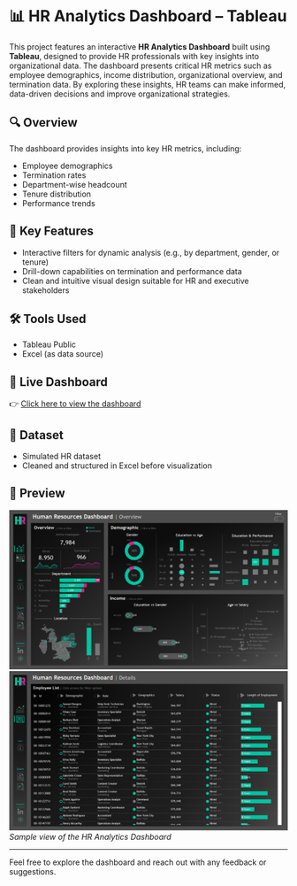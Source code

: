 # 📊 HR Analytics Dashboard – Tableau

This project features an interactive **HR Analytics Dashboard** built using **Tableau**, designed to provide HR professionals with key insights into organizational data. The dashboard presents critical HR metrics such as employee demographics, income distribution, organizational overview, and termination data. By exploring these insights, HR teams can make informed, data-driven decisions and improve organizational strategies.

## 🔍 Overview

The dashboard provides insights into key HR metrics, including:
- Employee demographics
- Termination rates
- Department-wise headcount
- Tenure distribution
- Performance trends

## 📌 Key Features

- Interactive filters for dynamic analysis (e.g., by department, gender, or tenure)
- Drill-down capabilities on termination and performance data
- Clean and intuitive visual design suitable for HR and executive stakeholders

## 🛠 Tools Used

- Tableau Public
- Excel (as data source)

## 🔗 Live Dashboard

👉 [Click here to view the dashboard](https://public.tableau.com/views/HRDashboard_Dark/HRSummary?:language=en-US&:sid=&:redirect=auth&:display_count=n&:origin=viz_share_link)

## 📁 Dataset

- Simulated HR dataset
- Cleaned and structured in Excel before visualization

## 📸 Preview

![HR Summary](https://github.com/Injamam001/Tableau_HR_Analytics_Dashboard/blob/main/screenshot/HR%20%20Summary.png)  
![HR Details](https://github.com/Injamam001/Tableau_HR_Analytics_Dashboard/blob/main/screenshot/HR%20%20Details.png)  
*Sample view of the HR Analytics Dashboard*

---

Feel free to explore the dashboard and reach out with any feedback or suggestions.
